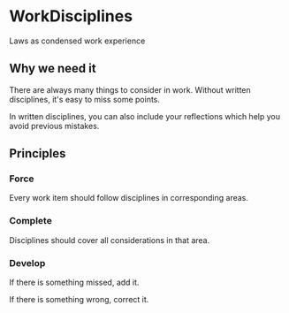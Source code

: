 # WorkDisciplines

Laws as condensed work experience

## Why we need it

There are always many things to consider in work.
Without written disciplines, it's easy to miss some points.

In written disciplines, you can also include your reflections which help you avoid previous mistakes.

## Principles

### Force

Every work item should follow disciplines in corresponding areas.

### Complete

Disciplines should cover all considerations in that area.

### Develop

If there is something missed, add it.

If there is something wrong, correct it.
